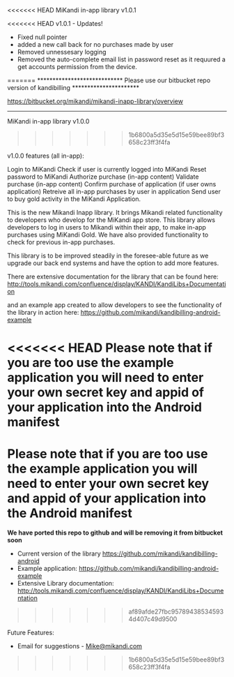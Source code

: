<<<<<<< HEAD
MiKandi in-app library v1.0.1

<<<<<<< HEAD
v1.0.1 - Updates!
- Fixed null pointer 
- added a new call back for no purchases made by user
- Removed unnessesary logging
- Removed the auto-complete email list in password reset as it requured a get accounts permission from the device. 




=======
**************************** Please use our bitbucket repo version of kandibilling **********************

https://bitbucket.org/mikandi/mikandi-inapp-library/overview


********************************************************************************************************





MiKandi in-app library v1.0.0
>>>>>>> 1b6800a5d35e5d15e59bee89bf3658c23ff3f4fa

v1.0.0 features (all in-app): 

Login to MiKandi
Check if user is currently logged into MiKandi
Reset password to MiKandi 
Authorize purchase (in-app content)
Validate purchase (in-app content)
Confirm purchase of application (if user owns application)
Retreive all in-app purchases by user in application 
Send user to buy gold activity in the MiKandi Application. 



This is the new Mikandi Inapp library. It brings Mikandi related functionality to developers who develop for the MiKandi app store. This library allows developers to log in users to Mikandi within their app, to make in-app purchases using MiKandi Gold. We have also provided functionality to check for previous in-app purchases. 
 
This library is to be improved steadily in the foresee-able future as we upgrade our back end systems and have the option to add more features. 

There are extensive documentation for the library that can be found here: http://tools.mikandi.com/confluence/display/KANDI/KandiLibs+Documentation

and an example app created to allow developers to see the functionality of the library in action here: https://github.com/mikandi/kandibilling-android-example

<<<<<<< HEAD
**Please note that if you are too use the example application you will need to enter your own secret key and appid of your application into the Android manifest**
=======
**Please note that if you are too use the example application you will need to enter your own secret key and appid of your application into the Android manifest**
=======
**We have ported this repo to github and will be removing it from bitbucket soon**
- Current version of the library https://github.com/mikandi/kandibilling-android
- Example application: https://github.com/mikandi/kandibilling-android-example
- Extensive Library documentation: http://tools.mikandi.com/confluence/display/KANDI/KandiLibs+Documentation
>>>>>>> af89afde27fbc957894385345934d407c49d9500

Future Features:
- Email for suggestions - Mike@mikandi.com
>>>>>>> 1b6800a5d35e5d15e59bee89bf3658c23ff3f4fa
